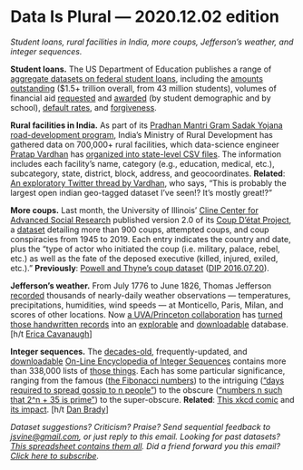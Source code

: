 Data Is Plural — 2020.12.02 edition
===================================

*Student loans, rural facilities in India, more coups, Jefferson’s weather, and integer sequences.*


__Student loans.__ The US Department of Education publishes a range of [aggregate datasets on federal student loans](https://studentaid.gov/data-center/student), including the [amounts outstanding](https://studentaid.gov/data-center/student/portfolio) ($1.5+ trillion overall, from 43 million students), volumes of financial aid [requested](https://studentaid.gov/data-center/student/application-volume) and [awarded](https://studentaid.gov/data-center/student/title-iv) (by student demographic and by school), [default rates](https://studentaid.gov/data-center/student/default), and [forgiveness](https://studentaid.gov/data-center/student/loan-forgiveness).


__Rural facilities in India.__ As part of its [Pradhan Mantri Gram Sadak Yojana](http://omms.nic.in/) [road-development program](https://en.wikipedia.org/wiki/Pradhan_Mantri_Gram_Sadak_Yojana), India’s Ministry of Rural Development has gathered data on 700,000+ rural facilities, which data-science engineer [Pratap Vardhan](https://pratapvardhan.com) has [organized into state-level CSV files](https://github.com/pratapvardhan/rural-facilities-pmgsy). The information includes each facility’s name, category (e.g., education, medical, etc.), subcategory, state, district, block, address, and geocoordinates. __Related__: [An exploratory Twitter thread by Vardhan](https://twitter.com/PratapVardhan/status/1332174593877020673), who says, “This is probably the largest open indian geo-tagged dataset I’ve seen!? It’s mostly great!?”


__More coups.__ Last month, the University of Illinois’ [Cline Center for Advanced Social Research](https://clinecenter.illinois.edu) published version 2.0 of its [Coup D’état Project](https://clinecenter.illinois.edu/project/research-themes/democracy-and-development/coup-detat-project-cdp), a [dataset](https://databank.illinois.edu/datasets/IDB-9651987) detailing more than 900 coups, attempted coups, and coup conspiracies from 1945 to 2019. Each entry indicates the country and date, plus the “type of actor who initiated the coup (i.e. military, palace, rebel, etc.) as well as the fate of the deposed executive (killed, injured, exiled, etc.).” __Previously__: [Powell and Thyne’s coup dataset](https://www.jonathanmpowell.com/coup-detat-dataset.html) ([DIP 2016.07.20](https://tinyletter.com/data-is-plural/letters/data-is-plural-2016-07-20-edition)).


__Jefferson’s weather.__ From July 1776 to June 1826, Thomas Jefferson [recorded](https://jefferson-weather-records.org/node/40574) thousands of nearly-daily weather observations — temperatures, precipitations, humidities, wind speeds — at Monticello, Paris, Milan, and scores of other locations. Now [a UVA/Princeton collaboration](https://jefferson-weather-records.org/node/41011) has [turned those handwritten records](https://jefferson-weather-records.org/node/40566) into an [explorable](https://jefferson-weather-records.org/node/40568) and [downloadable](https://jefferson-weather-records.org/node/41009) database. [h/t [Erica Cavanaugh](https://twitter.com/ecava12/status/1329503730706866179)]


__Integer sequences.__ The [decades-old](https://oeis.org/wiki/Welcome#OEIS:_Brief_History), frequently-updated, and [downloadable](https://oeis.org/wiki/Welcome#Compressed_Versions) [On-Line Encyclopedia of Integer Sequences](https://oeis.org/) contains more than 338,000 lists of [those things](https://en.wikipedia.org/wiki/Integer_sequence). Each has some particular significance, ranging from the famous ([the Fibonacci numbers](https://oeis.org/A000045)) to the intriguing ([“days required to spread gossip to n people”](https://oeis.org/A007456)) to the obscure ([“numbers n such that 2^n + 35 is prime”](https://oeis.org/A056561)) to the super-obscure. __Related__: [This xkcd comic](https://xkcd.com/2016/) and [its impact](https://oeis.org/A316600). [h/t [Dan Brady](https://danjbrady.com)]


*Dataset suggestions? Criticism? Praise? Send sequential feedback to jsvine@gmail.com, or just reply to this email. Looking for past datasets? [This spreadsheet contains them all](https://docs.google.com/spreadsheets/d/1wZhPLMCHKJvwOkP4juclhjFgqIY8fQFMemwKL2c64vk). Did a friend forward you this email? [Click here to subscribe](https://tinyletter.com/data-is-plural).*